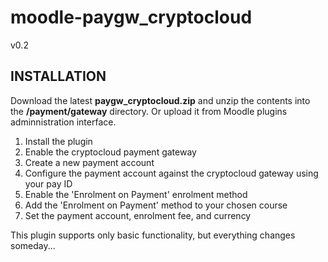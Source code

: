 # moodle-paygw_cryptocloud

v0.2

INSTALLATION
------------
Download the latest **paygw_cryptocloud.zip** and unzip the contents into the **/payment/gateway** directory. Or upload it from Moodle plugins adminnistration interface.

1. Install the plugin
2. Enable the cryptocloud payment gateway
3. Create a new payment account
4. Configure the payment account against the cryptocloud gateway using your pay ID
5. Enable the 'Enrolment on Payment' enrolment method
6. Add the 'Enrolment on Payment' method to your chosen course
7. Set the payment account, enrolment fee, and currency

This plugin supports only basic functionality, but everything changes someday...
